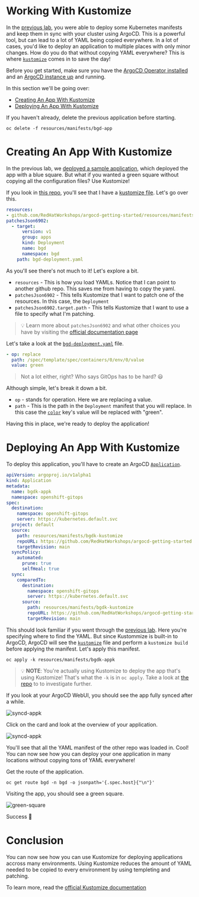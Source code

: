 # Working With Kustomize

In the [previous lab](../../README.md), you were able to deploy
some Kubernetes manifests and keep them in sync with your cluster
using ArgoCD. This is a powerful tool, but can lead to a lot of YAML
being copied everywhere. In a lot of cases, you'd like to deploy an
application to multiple places with only minor changes. How
do you do that without copying YAML everywhere? This is where
[`kustomize`](https://kustomize.io/) comes
in to save the day!

Before you get started, make sure you have the [ArgoCD Operator
installed](../../README.md#installing-the-argocd-operator) and an [ArgoCD
instance up](../../README.md#installing-an-argocd-instance) and running.

In this section we'll be going over:

* [Creating An App With Kustomize](#creating-an-app-with-kustomize)
* [Deploying An App With Kustomize](#deploying-an-app-with-kustomize)

If you haven't already, delete the previous application before starting.

```shell
oc delete -f resources/manifests/bgd-app
```

# Creating An App With Kustomize

In the previous lab, we [deployed a sample
application](../../README.md#deploying-a-sample-application), which
deployed the app with a blue square. But what if you wanted a green
square without copying all the configuration files? Use Kustomize!

If you look in [this repo](../manifests/bgdk-kustomize),
you'll see that I have a [kustomize
file](../manifests/bgdk-kustomize/kustomization.yaml). Let's go over this.

```yaml
resources:
- github.com/RedHatWorkshops/argocd-getting-started/resources/manifests/bgdk-yaml
patchesJson6902:
  - target:
      version: v1
      group: apps
      kind: Deployment
      name: bgd
      namespace: bgd
    path: bgd-deployment.yaml
```

As you'll see there's not much to it! Let's explore a bit.

* `resources` - This is how you load YAMLs. Notice that I can point to
another github repo. This saves me from having to copy the yaml.
* `patchesJson6902` - This tells Kustomize that I want to patch one of
the resources. In this case, the `Deployment`
* `patchesJson6902.target.path` - This tells Kustomize that I want to
use a file to specify what I'm patching.

> :bulb: Learn more about `patchesJson6902` and what other choices you have by visiting the [official documentation page](https://kubectl.docs.kubernetes.io/references/kustomize/kustomization/patchesjson6902/)

Let's take a look at the [`bgd-deployment.yaml`](../manifests/bgdk-kustomize/bgd-deployment.yaml) file.

```yaml
- op: replace
  path: /spec/template/spec/containers/0/env/0/value
  value: green
```

> Not a lot either, right? Who says GitOps has to be hard? :smiley:

Although simple, let's break it down a bit.

* `op` - stands for operation. Here we are replacing a value.
* `path` - This is the path in the `Deployment`
manifest that you will replace. In this case the
[`color`](../manifests/bgdk-yaml/bgd-deployment.yaml#L26-L27) key's
value will be replaced with "green".

Having this in place, we're ready to deploy the application!

# Deploying An App With Kustomize

To deploy this application, you'll have to create an ArgoCD
[`Application`](../manifests/bgdk-appk/bgdk-appk.yaml).

```yaml
apiVersion: argoproj.io/v1alpha1
kind: Application
metadata:
  name: bgdk-appk
  namespace: openshift-gitops
spec:
  destination:
    namespace: openshift-gitops
    server: https://kubernetes.default.svc
  project: default
  source:
    path: resources/manifests/bgdk-kustomize
    repoURL: https://github.com/RedHatWorkshops/argocd-getting-started
    targetRevision: main
  syncPolicy:
    automated:
      prune: true
      selfHeal: true
  sync:
    comparedTo:
      destination:
        namespace: openshift-gitops
        server: https://kubernetes.default.svc
      source:
        path: resources/manifests/bgdk-kustomize
        repoURL: https://github.com/RedHatWorkshops/argocd-getting-started
        targetRevision: main
```

This should look familiar if you went through the [previous
lab](../../README.md). Here you're specifying where to find the
YAML. But since Kustommize is built-in to ArgoCD, ArgoCD will see the
[`kustomize`](../manifests/bgdk-kustomize/kustomization.yaml) file and
perform a `kustomize build` before applying the manifest. Let's apply
this manifest.

```shell
oc apply -k resources/manifests/bgdk-appk
```

> :bulb: **NOTE**: You're actually using Kustomize to deploy the app that's using Kustomize! That's what the `-k` is in `oc apply`. Take a look at [the repo](../manifests/bgdk-appk) to to investigate further.

If you look at your ArgoCD WebUI, you should see the app fully synced
after a while.

![syncd-appk](../images/synced-appk.png)

Click on the card and look at the overview of your application.

![syncd-appk](../images/appk-overview.png)

You'll see that all the YAML manifest of the other repo was loaded
in. Cool! You can now see how you can deploy your one application in
many locations without copying tons of YAML everywhere!

Get the route of the application.

```shell
oc get route bgd -n bgd -o jsonpath='{.spec.host}{"\n"}'
```

Visiting the app, you should see a green square.

![green-square](../images/green-square.png)

Success :tada:

# Conclusion

You can now see how you can use Kustomize for deploying applications
accross many environments. Using Kustomize reduces the amount of YAML
needed to be copied to every environment by using templeting and patching.

To learn more, read the [official Kustomize documentation](https://kubernetes.io/docs/home/)
